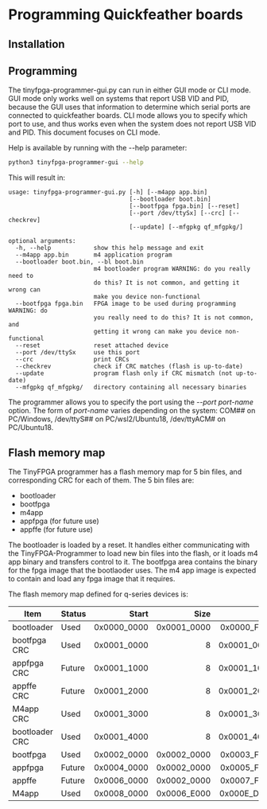 # Programming Quickfeather boards

## Installation


## Programming
The tinyfpga-programmer-gui.py can run in either GUI mode or CLI mode.  GUI mode only works well on systems
that report USB VID and PID, because the GUI uses that information to determine which serial ports are connected
to quickfeather boards. CLI mode allows you to specify which port to use, and thus works even when the system does not
report USB VID and PID.  This document focuses on CLI mode.

Help is available by running with the --help parameter:

```sh
python3 tinyfpga-programmer-gui --help
```
This will result in:
```
usage: tinyfpga-programmer-gui.py [-h] [--m4app app.bin]
                                  [--bootloader boot.bin]
                                  [--bootfpga fpga.bin] [--reset]
                                  [--port /dev/ttySx] [--crc] [--checkrev]
                                  [--update] [--mfgpkg qf_mfgpkg/]

optional arguments:
  -h, --help            show this help message and exit
  --m4app app.bin       m4 application program
  --bootloader boot.bin, --bl boot.bin
                        m4 bootloader program WARNING: do you really need to
                        do this? It is not common, and getting it wrong can
                        make you device non-functional
  --bootfpga fpga.bin   FPGA image to be used during programming WARNING: do
                        you really need to do this? It is not common, and
                        getting it wrong can make you device non-functional
  --reset               reset attached device
  --port /dev/ttySx     use this port
  --crc                 print CRCs
  --checkrev            check if CRC matches (flash is up-to-date)
  --update              program flash only if CRC mismatch (not up-to-date)
  --mfgpkg qf_mfgpkg/   directory containing all necessary binaries
  ```
The programmer allows you to specify the port using the *--port port-name* option.  The form of *port-name* varies depending on the system: COM## on PC/Windows, /dev/ttyS## on PC/wsl2/Ubuntu18, /dev/ttyACM# on PC/Ubuntu18.


## Flash memory map
The TinyFPGA programmer has a flash memory map for 5 bin files, and corresponding CRC for each of them.
The 5 bin files are:
  * bootloader
  * bootfpga
  * m4app
  * appfpga (for future use)
  * appffe (for future use)
  
The bootloader is loaded by a reset.  It handles either communicating with the TinyFPGA-Programmer to load new bin files into the flash,
or it loads m4 app binary and transfers control to it.  The bootfpga area contains the binary for the fpga image that the bootlaoder uses.
The m4 app image is expected to contain and load any fpga image that it requires.

The flash memory map defined for q-series devices is:

|Item	        |Status	|Start	    |Size	    |End		        |Start	    |Size	    |End|
|-----          |-------|----------:|----------:|------------------:|----------:|----------:|--:|
|bootloader	    |Used	|0x0000_0000|0x0001_0000|0x0000_FFFF		|-   	     |65,536 	|65,536 |
|bootfpga CRC	|Used	|0x0001_0000|          8|	0x0001_0007		|65,536 	 |8 	  |65,544| 
|appfpga CRC	|Future	|0x0001_1000|	          8|	0x0001_1007	|	 69,632 |	      8 |	  69,640 
appffe CRC	    |Future	|0x0001_2000|	          8|	0x0001_2007	|	 73,728 |	      8 |	  73,736 
M4app CRC	    |Used	|0x0001_3000|	          8|	0x0001_3007	|	 77,824 |	      8 |	  77,832 
bootloader CRC	|Used	|0x0001_4000|	          8|	0x0001_4007	|	 81,920 |	      8 |	  81,928 
bootfpga	    |Used	|0x0002_0000|	0x0002_0000|	0x0003_FFFF	|	 131,072 |	 131,072 |	 262,144 
appfpga	        |Future	|0x0004_0000|	0x0002_0000|	0x0005_FFFF	|	 262,144 |	 131,072 |	 393,216 
appffe	        |Future	|0x0006_0000|	0x0002_0000|	0x0007_FFFF	|	 393,216 |	 131,072 |	 524,288 
M4app	        |Used	|0x0008_0000|	0x0006_E000|	0x000E_DFFF	|	 524,288 |	 450,560 |	 974,848 


